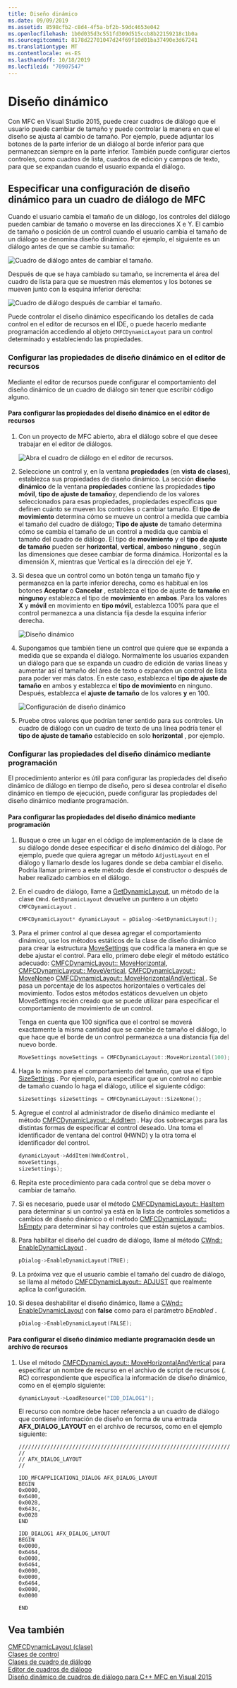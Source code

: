 ```yaml
---
title: Diseño dinámico
ms.date: 09/09/2019
ms.assetid: 8598cfb2-c8d4-4f5a-bf2b-59dc4653e042
ms.openlocfilehash: 1b0d035d3c551fd309d515ccb8b22159218c1b0a
ms.sourcegitcommit: 8178d22701047d24f69f10d01ba37490e3d67241
ms.translationtype: MT
ms.contentlocale: es-ES
ms.lasthandoff: 10/18/2019
ms.locfileid: "70907547"
---
```

# <a name="dynamic-layout"></a>Diseño dinámico

Con MFC en Visual Studio 2015, puede crear cuadros de diálogo que el usuario puede cambiar de tamaño y puede controlar la manera en que el diseño se ajusta al cambio de tamaño. Por ejemplo, puede adjuntar los botones de la parte inferior de un diálogo al borde inferior para que permanezcan siempre en la parte inferior. También puede configurar ciertos controles, como cuadros de lista, cuadros de edición y campos de texto, para que se expandan cuando el usuario expanda el diálogo.

## <a name="specifying-dynamic-layout-settings-for-an-mfc-dialog-box"></a>Especificar una configuración de diseño dinámico para un cuadro de diálogo de MFC

Cuando el usuario cambia el tamaño de un diálogo, los controles del diálogo pueden cambiar de tamaño o moverse en las direcciones X e Y. El cambio de tamaño o posición de un control cuando el usuario cambia el tamaño de un diálogo se denomina diseño dinámico. Por ejemplo, el siguiente es un diálogo antes de que se cambie su tamaño:

![Cuadro de diálogo antes de cambiar el tamaño.](../mfc/media/mfcdynamiclayout4.png "Diálogo antes de modificar el tamaño.")

Después de que se haya cambiado su tamaño, se incrementa el área del cuadro de lista para que se muestren más elementos y los botones se mueven junto con la esquina inferior derecha:

![Cuadro de diálogo después de cambiar el tamaño.](../mfc/media/mfcdynamiclayout5.png "Dialogo tras modificar el tamaño.")

Puede controlar el diseño dinámico especificando los detalles de cada control en el editor de recursos en el IDE, o puede hacerlo mediante programación accediendo al objeto `CMFCDynamicLayout` para un control determinado y estableciendo las propiedades.

### <a name="setting-dynamic-layout-properties-in-the-resource-editor"></a>Configurar las propiedades de diseño dinámico en el editor de recursos

Mediante el editor de recursos puede configurar el comportamiento del diseño dinámico de un cuadro de diálogo sin tener que escribir código alguno.

#### <a name="to-set-dynamic-layout-properties-in-the-resource-editor"></a>Para configurar las propiedades del diseño dinámico en el editor de recursos

1. Con un proyecto de MFC abierto, abra el diálogo sobre el que desee trabajar en el editor de diálogos.

   ![Abra el cuadro de diálogo en el editor de recursos.](../mfc/media/mfcdynamiclayout3.png "Abra el diálogo en el editor de recursos.")

1. Seleccione un control y, en la ventana **propiedades** (en **vista de clases**), establezca sus propiedades de diseño dinámico. La sección **diseño dinámico** de la ventana **propiedades** contiene las propiedades **tipo móvil**, **tipo de ajuste de tamaño**y, dependiendo de los valores seleccionados para esas propiedades, propiedades específicas que definen cuánto se mueven los controles o cambiar tamaño. El **tipo de movimiento** determina cómo se mueve un control a medida que cambia el tamaño del cuadro de diálogo; **Tipo de ajuste** de tamaño determina cómo se cambia el tamaño de un control a medida que cambia el tamaño del cuadro de diálogo. El tipo de **movimiento** y el **tipo de ajuste de tamaño** pueden ser **horizontal**, **vertical**, **ambos**o **ninguno** , según las dimensiones que desee cambiar de forma dinámica. Horizontal es la dimensión X, mientras que Vertical es la dirección del eje Y.

1. Si desea que un control como un botón tenga un tamaño fijo y permanezca en la parte inferior derecha, como es habitual en los botones **Aceptar** o **Cancelar** , establezca el tipo de ajuste de **tamaño** en **ninguno**y establezca el tipo de **movimiento** en **ambos**. Para los valores **X** y **móvil** en movimiento en **tipo móvil**, establezca 100% para que el control permanezca a una distancia fija desde la esquina inferior derecha.

   ![Diseño dinámico](../mfc/media/mfcdynamiclayout1.png "Diseño dinámico")

1. Supongamos que también tiene un control que quiere que se expanda a medida que se expanda el diálogo. Normalmente los usuarios expanden un diálogo para que se expanda un cuadro de edición de varias líneas y aumentar así el tamaño del área de texto o expanden un control de lista para poder ver más datos. En este caso, establezca el **tipo de ajuste de tamaño** en ambos y establezca el **tipo de movimiento** en ninguno. Después, establezca el **ajuste de tamaño** de los valores **y** en 100.

   ![Configuración de diseño dinámico](../mfc/media/mfcdynamiclayout2.png "Configuración de diseño dinámico")

1. Pruebe otros valores que podrían tener sentido para sus controles. Un cuadro de diálogo con un cuadro de texto de una línea podría tener el **tipo de ajuste de tamaño** establecido en solo **horizontal** , por ejemplo.

### <a name="setting-dynamic-layout-properties-programmatically"></a>Configurar las propiedades del diseño dinámico mediante programación

El procedimiento anterior es útil para configurar las propiedades del diseño dinámico de diálogo en tiempo de diseño, pero si desea controlar el diseño dinámico en tiempo de ejecución, puede configurar las propiedades del diseño dinámico mediante programación.

#### <a name="to-set-dynamic-layout-properties-programmatically"></a>Para configurar las propiedades del diseño dinámico mediante programación

1. Busque o cree un lugar en el código de implementación de la clase de su diálogo donde desee especificar el diseño dinámico del diálogo. Por ejemplo, puede que quiera agregar un método `AdjustLayout` en el diálogo y llamarlo desde los lugares donde se deba cambiar el diseño. Podría llamar primero a este método desde el constructor o después de haber realizado cambios en el diálogo.

1. En el cuadro de diálogo, llame a [GetDynamicLayout](../mfc/reference/cwnd-class.md#getdynamiclayout), un método de la clase `CWnd`. `GetDynamicLayout` devuelve un puntero a un objeto `CMFCDynamicLayout` .

    ```cpp
    CMFCDynamicLayout* dynamicLayout = pDialog->GetDynamicLayout();
    ```

1. Para el primer control al que desea agregar el comportamiento dinámico, use los métodos estáticos de la clase de diseño dinámico para crear la estructura [MoveSettings](../mfc/reference/cmfcdynamiclayout-class.md#movesettings_structure) que codifica la manera en que se debe ajustar el control. Para ello, primero debe elegir el método estático adecuado: [CMFCDynamicLayout:: MoveHorizontal](../mfc/reference/cmfcdynamiclayout-class.md#movehorizontal), [CMFCDynamicLayout:: MoveVertical](../mfc/reference/cmfcdynamiclayout-class.md#movevertical), [CMFCDynamicLayout:: MoveNone](../mfc/reference/cmfcdynamiclayout-class.md#movenone)o [CMFCDynamicLayout:: MoveHorizontalAndVertical ](../mfc/reference/cmfcdynamiclayout-class.md#movehorizontalandvertical). Se pasa un porcentaje de los aspectos horizontales o verticales del movimiento. Todos estos métodos estáticos devuelven un objeto MoveSettings recién creado que se puede utilizar para especificar el comportamiento de movimiento de un control.

   Tenga en cuenta que 100 significa que el control se moverá exactamente la misma cantidad que se cambie de tamaño el diálogo, lo que hace que el borde de un control permanezca a una distancia fija del nuevo borde.

    ```cpp
    MoveSettings moveSettings = CMFCDynamicLayout::MoveHorizontal(100);
    ```

1. Haga lo mismo para el comportamiento del tamaño, que usa el tipo [SizeSettings](../mfc/reference/cmfcdynamiclayout-class.md#sizesettings_structure) . Por ejemplo, para especificar que un control no cambie de tamaño cuando lo haga el diálogo, utilice el siguiente código:

    ```cpp
    SizeSettings sizeSettings = CMFCDynamicLayout::SizeNone();
    ```

1. Agregue el control al administrador de diseño dinámico mediante el método [CMFCDynamicLayout:: AddItem](../mfc/reference/cmfcdynamiclayout-class.md#additem) . Hay dos sobrecargas para las distintas formas de especificar el control deseado. Una toma el identificador de ventana del control (HWND) y la otra toma el identificador del control.

    ```cpp
    dynamicLayout->AddItem(hWndControl,
    moveSettings,
    sizeSettings);
    ```

1. Repita este procedimiento para cada control que se deba mover o cambiar de tamaño.

1. Si es necesario, puede usar el método [CMFCDynamicLayout:: HasItem](../mfc/reference/cmfcdynamiclayout-class.md#hasitem) para determinar si un control ya está en la lista de controles sometidos a cambios de diseño dinámico o el método [CMFCDynamicLayout:: IsEmpty](../mfc/reference/cmfcdynamiclayout-class.md#isempty) para determinar si hay controles que están sujetos a cambios.

1. Para habilitar el diseño del cuadro de diálogo, llame al método [CWnd:: EnableDynamicLayout](../mfc/reference/cwnd-class.md#enabledynamiclayout) .

    ```cpp
    pDialog->EnableDynamicLayout(TRUE);
    ```

1. La próxima vez que el usuario cambie el tamaño del cuadro de diálogo, se llama al método [CMFCDynamicLayout:: ADJUST](../mfc/reference/cmfcdynamiclayout-class.md#adjust) que realmente aplica la configuración.

1. Si desea deshabilitar el diseño dinámico, llame a [CWnd:: EnableDynamicLayout](../mfc/reference/cwnd-class.md#enabledynamiclayout) con **false** como para el parámetro *bEnabled* .

    ```cpp
    pDialog->EnableDynamicLayout(FALSE);
    ```

#### <a name="to-set-the-dynamic-layout-programmatically-from-a-resource-file"></a>Para configurar el diseño dinámico mediante programación desde un archivo de recursos

1. Use el método [CMFCDynamicLayout:: MoveHorizontalAndVertical](../mfc/reference/cmfcdynamiclayout-class.md#movehorizontalandvertical) para especificar un nombre de recurso en el archivo de script de recursos (. RC) correspondiente que especifica la información de diseño dinámico, como en el ejemplo siguiente:

    ```cpp
    dynamicLayout->LoadResource("IDD_DIALOG1");
    ```

   El recurso con nombre debe hacer referencia a un cuadro de diálogo que contiene información de diseño en forma de una entrada **AFX_DIALOG_LAYOUT** en el archivo de recursos, como en el ejemplo siguiente:

    ```RC
    /////////////////////////////////////////////////////////////////////////////
    //
    // AFX_DIALOG_LAYOUT
    //

    IDD_MFCAPPLICATION1_DIALOG AFX_DIALOG_LAYOUT
    BEGIN
    0x0000,
    0x6400,
    0x0028,
    0x643c,
    0x0028
    END

    IDD_DIALOG1 AFX_DIALOG_LAYOUT
    BEGIN
    0x0000,
    0x6464,
    0x0000,
    0x6464,
    0x0000,
    0x0000,
    0x6464,
    0x0000,
    0x0000

    END
    ```

## <a name="see-also"></a>Vea también

[CMFCDynamicLayout (clase)](../mfc/reference/cmfcdynamiclayout-class.md)<br/>
[Clases de control](../mfc/control-classes.md)<br/>
[Clases de cuadro de diálogo](../mfc/dialog-box-classes.md)<br/>
[Editor de cuadros de diálogo](../windows/dialog-editor.md)<br/>
[Diseño dinámico de cuadros de diálogo para C++ MFC en Visual 2015](https://mariusbancila.ro/blog/2015/07/27/dynamic-dialog-layout-for-mfc-in-visual-c-2015/)
